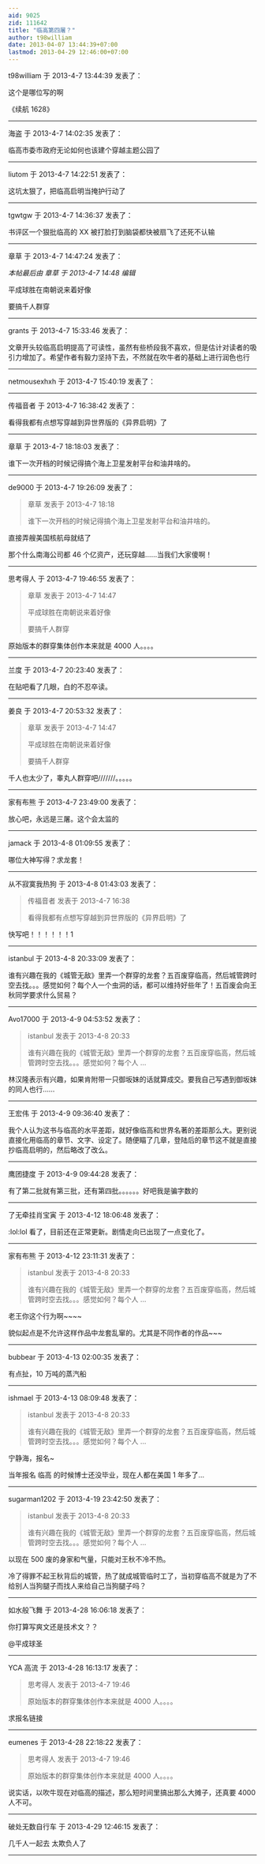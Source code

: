 ```yaml
---
aid: 9025
zid: 111642
title: "临高第四屠？"
author: t98william
date: 2013-04-07 13:44:39+07:00
lastmod: 2013-04-29 12:46:00+07:00
---
```


t98william 于 2013-4-7 13:44:39 发表了：

这个是哪位写的啊

《续航 1628》

---

海盗 于 2013-4-7 14:02:35 发表了：

临高市委市政府无论如何也该建个穿越主题公园了

---

liutom 于 2013-4-7 14:22:51 发表了：

这坑太狠了，把临高启明当掩护行动了

---

tgwtgw 于 2013-4-7 14:36:37 发表了：

书评区一个狠批临高的 XX 被打脸打到脑袋都快被扇飞了还死不认输

---

章草 于 2013-4-7 14:47:24 发表了：

_本帖最后由 章草 于 2013-4-7 14:48 编辑_

平成球胜在南朝说来着好像

要搞千人群穿

---

grants 于 2013-4-7 15:33:46 发表了：

文章开头较临高启明提高了可读性，虽然有些桥段我不喜欢，但是估计对读者的吸引力增加了。希望作者有毅力坚持下去，不然就在吹牛者的基础上进行润色也行

---

netmousexhxh 于 2013-4-7 15:40:19 发表了：

---

传福音者 于 2013-4-7 16:38:42 发表了：

看得我都有点想写穿越到异世界版的《异界启明》了

---

章草 于 2013-4-7 18:18:03 发表了：

谁下一次开档的时候记得搞个海上卫星发射平台和油井啥的。

---

de9000 于 2013-4-7 19:26:09 发表了：

> 章草 发表于 2013-4-7 18:18
>
> 谁下一次开档的时候记得搞个海上卫星发射平台和油井啥的。

直接弄艘美国核航母就结了

那个什么南海公司都 46 个亿资产，还玩穿越……当我们大家傻啊！

---

思考得人 于 2013-4-7 19:46:55 发表了：

> 章草 发表于 2013-4-7 14:47
>
> 平成球胜在南朝说来着好像
>
> 要搞千人群穿

原始版本的群穿集体创作本来就是 4000 人。。。。

---

兰度 于 2013-4-7 20:23:40 发表了：

在贴吧看了几眼，白的不忍卒读。

---

姜良 于 2013-4-7 20:53:32 发表了：

> 章草 发表于 2013-4-7 14:47
>
> 平成球胜在南朝说来着好像
>
> 要搞千人群穿

千人也太少了，睾丸人群穿吧///////。。。。。

---

家有布熊 于 2013-4-7 23:49:00 发表了：

放心吧，永远是三屠。这个会太监的

---

jamack 于 2013-4-8 01:09:55 发表了：

哪位大神写得？求龙套！

---

从不寂寞我热狗 于 2013-4-8 01:43:03 发表了：

> 传福音者 发表于 2013-4-7 16:38
>
> 看得我都有点想写穿越到异世界版的《异界启明》了

快写吧！！！！！！1

---

istanbul 于 2013-4-8 20:33:09 发表了：

谁有兴趣在我的《城管无敌》里弄一个群穿的龙套？五百废穿临高，然后城管跨时空去找。。。感觉如何？每个人一个虫洞的话，都可以维持好些年了！五百废会向王秋同学要求什么贸易？

---

Avo17000 于 2013-4-9 04:53:52 发表了：

> istanbul 发表于 2013-4-8 20:33
>
> 谁有兴趣在我的《城管无敌》里弄一个群穿的龙套？五百废穿临高，然后城管跨时空去找。。。感觉如何？每个人 ...

林汉隆表示有兴趣，如果肯附带一只御坂妹的话就算成交。要我自己写遇到御坂妹的同人也行……

---

王宏伟 于 2013-4-9 09:36:40 发表了：

我个人认为这书与临高的水平差距，就好像临高和世界名著的差距那么大。更别说直接化用临高的章节、文字、设定了。随便瞄了几章，登陆后的章节这不就是直接抄临高启明的，然后略改了改么。

---

鹰团捷度 于 2013-4-9 09:44:28 发表了：

有了第二批就有第三批，还有第四批。。。。。。好吧我是骗字数的

---

了无牵挂肖宝寅 于 2013-4-12 18:06:48 发表了：

:lol:lol 看了，目前还在正常更新。剧情走向已出现了一点变化了。

---

家有布熊 于 2013-4-12 23:11:31 发表了：

> istanbul 发表于 2013-4-8 20:33
>
> 谁有兴趣在我的《城管无敌》里弄一个群穿的龙套？五百废穿临高，然后城管跨时空去找。。。感觉如何？每个人 ...

老王你这个行为啊~~~~

貌似起点是不允许这样作品中龙套乱窜的。尤其是不同作者的作品~~~

---

bubbear 于 2013-4-13 02:00:35 发表了：

有点扯，10 万吨的蒸汽船

---

ishmael 于 2013-4-13 08:09:48 发表了：

> istanbul 发表于 2013-4-8 20:33
>
> 谁有兴趣在我的《城管无敌》里弄一个群穿的龙套？五百废穿临高，然后城管跨时空去找。。。感觉如何？每个人 ...

宁静海，报名~

当年报名 临高 的时候博士还没毕业，现在人都在美国 1 年多了…

---

sugarman1202 于 2013-4-19 23:42:50 发表了：

> istanbul 发表于 2013-4-8 20:33
>
> 谁有兴趣在我的《城管无敌》里弄一个群穿的龙套？五百废穿临高，然后城管跨时空去找。。。感觉如何？每个人 ...

以现在 500 废的身家和气量，只能对王秋不冷不热。

冷了得罪不起王秋背后的城管，热了就成城管临时工了，当初穿临高不就是为了不给别人当狗腿子而找人来给自己当狗腿子吗？

---

如水般飞舞 于 2013-4-28 16:06:18 发表了：

你打算写爽文还是技术文？？

@平成球圣

---

YCA 高流 于 2013-4-28 16:13:17 发表了：

> 思考得人 发表于 2013-4-7 19:46
>
> 原始版本的群穿集体创作本来就是 4000 人。。。。

求报名链接

---

eumenes 于 2013-4-28 22:18:22 发表了：

> 思考得人 发表于 2013-4-7 19:46
>
> 原始版本的群穿集体创作本来就是 4000 人。。。。

说实话，以吹牛现在对临高的描述，那么短时间里搞出那么大摊子，还真要 4000 人不可。

---

破处无数自行车 于 2013-4-29 12:46:15 发表了：

几千人一起去 太欺负人了

---

